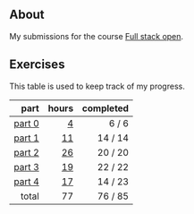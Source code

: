 ## About

My submissions for the course [Full stack open](https://fullstackopen.com/en/).

## Exercises

This table is used to keep track of my progress.

|                       part |                 hours | completed |
| -------------------------: | --------------------: | --------: |
| [part 0](exercises/part00) |  [4](hours.md#part-0) |    6 /  6 |
| [part 1](exercises/part01) | [11](hours.md#part-1) |   14 / 14 |
| [part 2](exercises/part02) | [26](hours.md#part-2) |   20 / 20 |
| [part 3](exercises/part03) | [19](hours.md#part-3) |   22 / 22 |
| [part 4](exercises/part04) | [17](hours.md#part-4) |   14 / 23 |
|                      total |                    77 |   76 / 85 |
